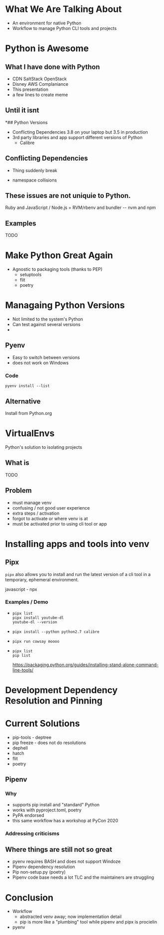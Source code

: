 
# What We Are Talking About
* An environment for native Python
* Workflow to manage Python CLI tools and projects
# Python is Awesome
## What I have done with Python
* CDN SaltStack OpenStack
* Disney AWS Complaniance
* This presentation
* a few lines to create meme
## Until it isnt
*## Python Versions
* Conflicting Dependencies
3.8 on your laptop but 3.5 in production
* 3rd party libraries and app support different versions of Python
	* Calibre
## Conflicting Dependencies
* Thing suddenly break

* namespace collisions

## These issues are not uniquie to Python.
Ruby and JavaScript / Node.js
= RVM/rbenv and bundler -- nvm and npm
## Examples
TODO 
# Make Python Great Again
* Agnostic to packaging tools (thanks to PEP)
	* setuptools
	* flit
	* poetry

# Managaing Python Versions
* Not limited to the system's Python
* Can test against several versions
* 
## Pyenv
* Easy to switch between versions
* does not work on Windows

### Code
```shell
pyenv install --list
```
## Alternative
Install from Python.org
 
# VirtualEnvs
Python's solution to isolating projects
## What is
TODO
## Problem
* must manage venv
* confusing / not good user experience
* extra steps / activation
* forgot to activate or where venv is at
* must be activated prior to using cli tool or app

# Installing apps and tools into venv
## Pipx
`pipx` also allows you to install and run the latest version of a cli tool in a temporary, ephemeral environment.

javascript - npx
### Examples / Demo
* ```shell
  pipx list
  pipx install youtube-dl
  youtube-dl --version
   ```
* ```shell
  pipx install --python python2.7 calibre
   ```
* ```shell
  pipx run cowsay moooo
   ```
 * ```shell
   pipx list
   pip list
   ```
   https://packaging.python.org/guides/installing-stand-alone-command-line-tools/

# Development Dependency Resolution and Pinning

# Current Solutions
* pip-tools - deptree
* pip freeze - does not do resolutions
* dephell
* hatch
* flit
* poetry

## Pipenv

### Why
* supports pip install and "standard" Python
* works with pyproject.toml, poetry
* PyPA endorsed
* this same workflow has a workshop at PyCon 2020
### Addressing criticisms

## Where things are still not so great
* pyenv requires BASH and does not support Windoze
* Pipenv dependency resolution
* Pip non-setup.py (poetry)
* Pipenv code base needs a lot TLC and the maintainers are struggling

# Conclusion
* Workflow
	* abstracted venv away; now implementation detail
	* pip is more like a "plumbing" tool while pipenv and pipx is procielin
* pyenv 




<!--stackedit_data:
eyJoaXN0b3J5IjpbNjQ0NzAwMjk0LDEzMjEyOTYwMzldfQ==
-->